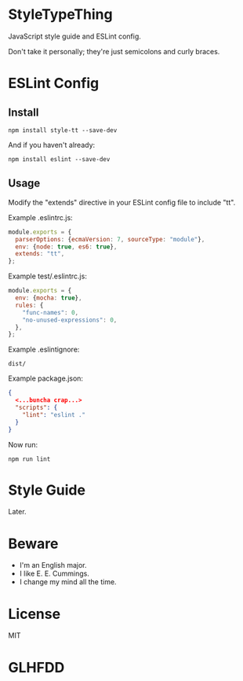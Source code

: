 # StyleTypeThing

JavaScript style guide and ESLint config.

Don't take it personally; they're just semicolons and curly braces.

# ESLint Config

## Install

```
npm install style-tt --save-dev
```

And if you haven't already:

```
npm install eslint --save-dev
```

## Usage

Modify the "extends" directive in your ESLint config file to include "tt".

Example .eslintrc.js:

```js
module.exports = {
  parserOptions: {ecmaVersion: 7, sourceType: "module"},
  env: {node: true, es6: true},
  extends: "tt",
};
```

Example test/.eslintrc.js:

```js
module.exports = {
  env: {mocha: true},
  rules: {
    "func-names": 0,
    "no-unused-expressions": 0,
  },
};
```

Example .eslintignore:

```
dist/
```

Example package.json:
```json
{
  <...buncha crap...>
  "scripts": {
    "lint": "eslint ."
  }
}
```

Now run:

```
npm run lint
```

# Style Guide

Later.

# Beware

* I'm an English major.
* I like E. E. Cummings.
* I change my mind all the time.

# License

MIT

# GLHFDD
